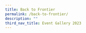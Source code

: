 ```yaml
---
title: Back to Frontier
permalink: /back-to-frontier/
description: ""
third_nav_title: Event Gallery 2023
---
```

